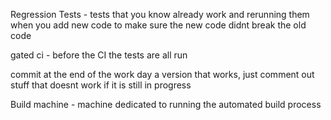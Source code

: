 Regression Tests - tests that you know already work and rerunning them when you add new code to make sure the new code didnt break the old code 

gated ci - before the CI the tests are all run

commit at the end of the work day a version that works, just comment out stuff that doesnt work if it is still in progress

Build machine - machine dedicated to running the automated build process 

